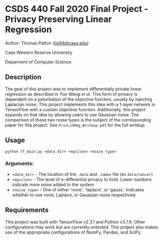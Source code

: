 # CSDS 440 Fall 2020 Final Project - Privacy Preserving Linear Regression
Author: Thomas Patton (<tjp94@case.edu>)

Case Western Reserve University

Deparment of Computer Science

## Description
The goal of this project was to implement differentially private linear regression as described in *Yue Wang et al.* This form of privacy is dependent on a peturbation of the objective function, usually by injecting Laplacian noise. This project implements this idea with a 1-layer network in TensorFlow with a custom objective function. Additionally, this project expands on that idea by allowing users to use Gaussian noise. The comparison of these two noise types is the subject of the corresponding paper for this project. See ``PrivLinReg_Writeup.pdf`` for the full writeup.

## Usage
``python tf_main.py <data_dir> <epsilon> <noise_type>``

### Arguments:
* ``<data_dir>`` - The location of the ``.data`` and ``.names`` file (ex ``data/cancer``)
* ``<epsilon>`` - The level of e-differential privacy to hold. Lower numbers indicate more noise added to the system
* ``<noise_type>`` - One of either 'none', 'laplace', or 'gauss'. Indicates whether to use none, Laplace, or Gaussian noise respectively

## Requirements
This project was built with TensorFlow v2.3.1 and Python v3.7.6. Other configurations may work but are currently untested. This project also makes use of the appropriate configurations of NumPy, Pandas, and SciPy.

